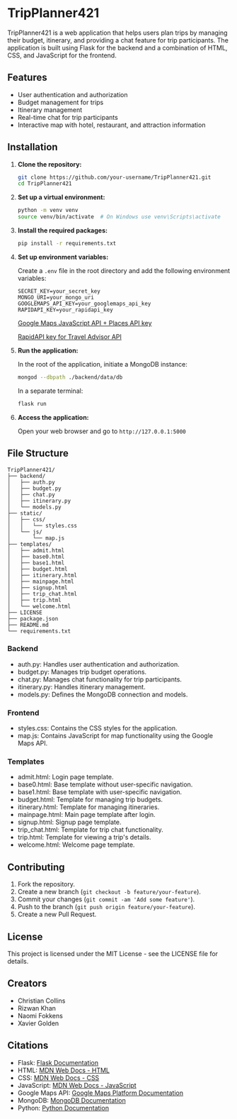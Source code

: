 # TripPlanner421

TripPlanner421 is a web application that helps users plan trips by managing their budget, itinerary, and providing a chat feature for trip participants. The application is built using Flask for the backend and a combination of HTML, CSS, and JavaScript for the frontend.

## Features

- User authentication and authorization
- Budget management for trips
- Itinerary management
- Real-time chat for trip participants
- Interactive map with hotel, restaurant, and attraction information

## Installation

1. **Clone the repository:**

   ```bash
   git clone https://github.com/your-username/TripPlanner421.git
   cd TripPlanner421
   ```

2. **Set up a virtual environment:**

   ```bash
   python -m venv venv
   source venv/bin/activate  # On Windows use venv\Scripts\activate
   ```

3. **Install the required packages:**

   ```bash
   pip install -r requirements.txt
   ```

4. **Set up environment variables:**

   Create a `.env` file in the root directory and add the following environment variables:

   ```
   SECRET_KEY=your_secret_key
   MONGO_URI=your_mongo_uri
   GOOGLEMAPS_API_KEY=your_googlemaps_api_key
   RAPIDAPI_KEY=your_rapidapi_key
   ```
    [Google Maps JavaScript API + Places API key](https://developers.google.com/maps/documentation/javascript/get-api-key)

    [RapidAPI key for Travel Advisor API](https://rapidapi.com/apidojo/api/travel-advisor/playground/apiendpoint_29754943-5eb1-4dff-9153-fa9c67a72d9b)

5. **Run the application:**

   In the root of the application, initiate a MongoDB instance:
   ```bash
   mongod --dbpath ./backend/data/db
   ```

   In a separate terminal:
   ```bash
   flask run
   ```

6. **Access the application:**

   Open your web browser and go to `http://127.0.0.1:5000`

## File Structure

```
TripPlanner421/
├── backend/
│   ├── auth.py
│   ├── budget.py
│   ├── chat.py
│   ├── itinerary.py
│   └── models.py
├── static/
│   ├── css/
│   │   └── styles.css
│   └── js/
│       └── map.js
├── templates/
│   ├── admit.html
│   ├── base0.html
│   ├── base1.html
│   ├── budget.html
│   ├── itinerary.html
│   ├── mainpage.html
│   ├── signup.html
│   ├── trip_chat.html
│   ├── trip.html
│   └── welcome.html
├── LICENSE
├── package.json
├── README.md
└── requirements.txt
```

### Backend

- auth.py: Handles user authentication and authorization.
- budget.py: Manages trip budget operations.
- chat.py: Manages chat functionality for trip participants.
- itinerary.py: Handles itinerary management.
- models.py: Defines the MongoDB connection and models.

### Frontend

- styles.css: Contains the CSS styles for the application.
- map.js: Contains JavaScript for map functionality using the Google Maps API.

### Templates

- admit.html: Login page template.
- base0.html: Base template without user-specific navigation.
- base1.html: Base template with user-specific navigation.
- budget.html: Template for managing trip budgets.
- itinerary.html: Template for managing itineraries.
- mainpage.html: Main page template after login.
- signup.html: Signup page template.
- trip_chat.html: Template for trip chat functionality.
- trip.html: Template for viewing a trip's details.
- welcome.html: Welcome page template.

## Contributing

1. Fork the repository.
2. Create a new branch (`git checkout -b feature/your-feature`).
3. Commit your changes (`git commit -am 'Add some feature'`).
4. Push to the branch (`git push origin feature/your-feature`).
5. Create a new Pull Request.

## License

This project is licensed under the MIT License - see the LICENSE file for details.

## Creators

- Christian Collins
- Rizwan Khan
- Naomi Fokkens
- Xavier Golden

## Citations

- Flask: [Flask Documentation](https://flask.palletsprojects.com/en/2.0.x/)
- HTML: [MDN Web Docs - HTML](https://developer.mozilla.org/en-US/docs/Web/HTML)
- CSS: [MDN Web Docs - CSS](https://developer.mozilla.org/en-US/docs/Web/CSS)
- JavaScript: [MDN Web Docs - JavaScript](https://developer.mozilla.org/en-US/docs/Web/JavaScript)
- Google Maps API: [Google Maps Platform Documentation](https://developers.google.com/maps/documentation)
- MongoDB: [MongoDB Documentation](https://docs.mongodb.com/)
- Python: [Python Documentation](https://docs.python.org/3/)
